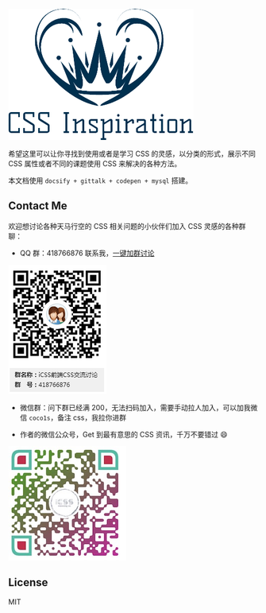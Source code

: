 

![logo](https://github.com/chokcoco/CSS-Inspiration/raw/master/logo2.png)

希望这里可以让你寻找到使用或者是学习 CSS 的灵感，以分类的形式，展示不同 CSS 属性或者不同的课题使用 CSS 来解决的各种方法。

本文档使用 `docsify + gittalk + codepen + mysql` 搭建。

## Contact Me

欢迎想讨论各种天马行空的 CSS 相关问题的小伙伴们加入 CSS 灵感的各种群聊：

+ QQ 群：418766876 联系我，[一键加群讨论](//shang.qq.com/wpa/qunwpa?idkey=318940c0ae56f4556447291fb2fc6147a7b1760487c49c1e3410c377d946fc5a) 

![qun](./assets/images/qqqun.png)

+ 微信群：问下群已经满 200，无法扫码加入，需要手动拉人加入，可以加我微信 `coco1s`，备注 css，我拉你进群

+ 作者的微信公众号，Get 到最有意思的 CSS 资讯，千万不要错过 😄

![gzh](./assets/images/gzh_sssmall.png)

## License

MIT